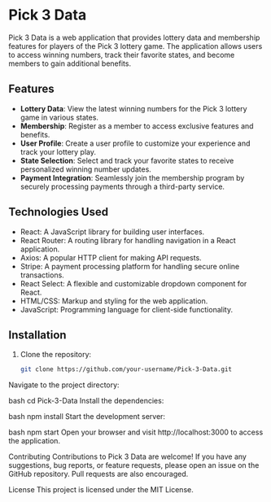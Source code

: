 # Pick 3 Data

Pick 3 Data is a web application that provides lottery data and membership features for players of the Pick 3 lottery game. The application allows users to access winning numbers, track their favorite states, and become members to gain additional benefits.

## Features

- **Lottery Data**: View the latest winning numbers for the Pick 3 lottery game in various states.
- **Membership**: Register as a member to access exclusive features and benefits.
- **User Profile**: Create a user profile to customize your experience and track your lottery play.
- **State Selection**: Select and track your favorite states to receive personalized winning number updates.
- **Payment Integration**: Seamlessly join the membership program by securely processing payments through a third-party service.

## Technologies Used

- React: A JavaScript library for building user interfaces.
- React Router: A routing library for handling navigation in a React application.
- Axios: A popular HTTP client for making API requests.
- Stripe: A payment processing platform for handling secure online transactions.
- React Select: A flexible and customizable dropdown component for React.
- HTML/CSS: Markup and styling for the web application.
- JavaScript: Programming language for client-side functionality.

## Installation

1. Clone the repository:
   ```bash
   git clone https://github.com/your-username/Pick-3-Data.git
   ```

Navigate to the project directory:

bash
cd Pick-3-Data
Install the dependencies:

bash
npm install
Start the development server:

bash
npm start
Open your browser and visit http://localhost:3000 to access the application.

Contributing
Contributions to Pick 3 Data are welcome! If you have any suggestions, bug reports, or feature requests, please open an issue on the GitHub repository. Pull requests are also encouraged.

License
This project is licensed under the MIT License.

